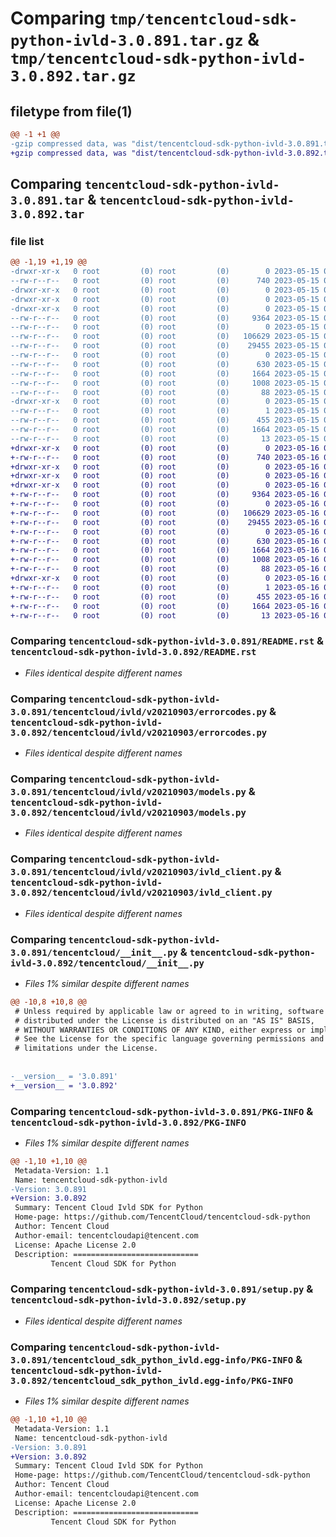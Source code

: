 # Comparing `tmp/tencentcloud-sdk-python-ivld-3.0.891.tar.gz` & `tmp/tencentcloud-sdk-python-ivld-3.0.892.tar.gz`

## filetype from file(1)

```diff
@@ -1 +1 @@
-gzip compressed data, was "dist/tencentcloud-sdk-python-ivld-3.0.891.tar", last modified: Mon May 15 03:43:56 2023, max compression
+gzip compressed data, was "dist/tencentcloud-sdk-python-ivld-3.0.892.tar", last modified: Tue May 16 00:39:39 2023, max compression
```

## Comparing `tencentcloud-sdk-python-ivld-3.0.891.tar` & `tencentcloud-sdk-python-ivld-3.0.892.tar`

### file list

```diff
@@ -1,19 +1,19 @@
-drwxr-xr-x   0 root         (0) root         (0)        0 2023-05-15 03:43:56.000000 tencentcloud-sdk-python-ivld-3.0.891/
--rw-r--r--   0 root         (0) root         (0)      740 2023-05-15 03:43:56.000000 tencentcloud-sdk-python-ivld-3.0.891/README.rst
-drwxr-xr-x   0 root         (0) root         (0)        0 2023-05-15 03:43:56.000000 tencentcloud-sdk-python-ivld-3.0.891/tencentcloud/
-drwxr-xr-x   0 root         (0) root         (0)        0 2023-05-15 03:43:56.000000 tencentcloud-sdk-python-ivld-3.0.891/tencentcloud/ivld/
-drwxr-xr-x   0 root         (0) root         (0)        0 2023-05-15 03:43:56.000000 tencentcloud-sdk-python-ivld-3.0.891/tencentcloud/ivld/v20210903/
--rw-r--r--   0 root         (0) root         (0)     9364 2023-05-15 03:43:56.000000 tencentcloud-sdk-python-ivld-3.0.891/tencentcloud/ivld/v20210903/errorcodes.py
--rw-r--r--   0 root         (0) root         (0)        0 2023-05-15 03:43:56.000000 tencentcloud-sdk-python-ivld-3.0.891/tencentcloud/ivld/v20210903/__init__.py
--rw-r--r--   0 root         (0) root         (0)   106629 2023-05-15 03:43:56.000000 tencentcloud-sdk-python-ivld-3.0.891/tencentcloud/ivld/v20210903/models.py
--rw-r--r--   0 root         (0) root         (0)    29455 2023-05-15 03:43:56.000000 tencentcloud-sdk-python-ivld-3.0.891/tencentcloud/ivld/v20210903/ivld_client.py
--rw-r--r--   0 root         (0) root         (0)        0 2023-05-15 03:43:56.000000 tencentcloud-sdk-python-ivld-3.0.891/tencentcloud/ivld/__init__.py
--rw-r--r--   0 root         (0) root         (0)      630 2023-05-15 03:43:56.000000 tencentcloud-sdk-python-ivld-3.0.891/tencentcloud/__init__.py
--rw-r--r--   0 root         (0) root         (0)     1664 2023-05-15 03:43:56.000000 tencentcloud-sdk-python-ivld-3.0.891/PKG-INFO
--rw-r--r--   0 root         (0) root         (0)     1008 2023-05-15 03:43:56.000000 tencentcloud-sdk-python-ivld-3.0.891/setup.py
--rw-r--r--   0 root         (0) root         (0)       88 2023-05-15 03:43:56.000000 tencentcloud-sdk-python-ivld-3.0.891/setup.cfg
-drwxr-xr-x   0 root         (0) root         (0)        0 2023-05-15 03:43:56.000000 tencentcloud-sdk-python-ivld-3.0.891/tencentcloud_sdk_python_ivld.egg-info/
--rw-r--r--   0 root         (0) root         (0)        1 2023-05-15 03:43:56.000000 tencentcloud-sdk-python-ivld-3.0.891/tencentcloud_sdk_python_ivld.egg-info/dependency_links.txt
--rw-r--r--   0 root         (0) root         (0)      455 2023-05-15 03:43:56.000000 tencentcloud-sdk-python-ivld-3.0.891/tencentcloud_sdk_python_ivld.egg-info/SOURCES.txt
--rw-r--r--   0 root         (0) root         (0)     1664 2023-05-15 03:43:56.000000 tencentcloud-sdk-python-ivld-3.0.891/tencentcloud_sdk_python_ivld.egg-info/PKG-INFO
--rw-r--r--   0 root         (0) root         (0)       13 2023-05-15 03:43:56.000000 tencentcloud-sdk-python-ivld-3.0.891/tencentcloud_sdk_python_ivld.egg-info/top_level.txt
+drwxr-xr-x   0 root         (0) root         (0)        0 2023-05-16 00:39:39.000000 tencentcloud-sdk-python-ivld-3.0.892/
+-rw-r--r--   0 root         (0) root         (0)      740 2023-05-16 00:39:39.000000 tencentcloud-sdk-python-ivld-3.0.892/README.rst
+drwxr-xr-x   0 root         (0) root         (0)        0 2023-05-16 00:39:39.000000 tencentcloud-sdk-python-ivld-3.0.892/tencentcloud/
+drwxr-xr-x   0 root         (0) root         (0)        0 2023-05-16 00:39:39.000000 tencentcloud-sdk-python-ivld-3.0.892/tencentcloud/ivld/
+drwxr-xr-x   0 root         (0) root         (0)        0 2023-05-16 00:39:39.000000 tencentcloud-sdk-python-ivld-3.0.892/tencentcloud/ivld/v20210903/
+-rw-r--r--   0 root         (0) root         (0)     9364 2023-05-16 00:39:39.000000 tencentcloud-sdk-python-ivld-3.0.892/tencentcloud/ivld/v20210903/errorcodes.py
+-rw-r--r--   0 root         (0) root         (0)        0 2023-05-16 00:39:39.000000 tencentcloud-sdk-python-ivld-3.0.892/tencentcloud/ivld/v20210903/__init__.py
+-rw-r--r--   0 root         (0) root         (0)   106629 2023-05-16 00:39:39.000000 tencentcloud-sdk-python-ivld-3.0.892/tencentcloud/ivld/v20210903/models.py
+-rw-r--r--   0 root         (0) root         (0)    29455 2023-05-16 00:39:39.000000 tencentcloud-sdk-python-ivld-3.0.892/tencentcloud/ivld/v20210903/ivld_client.py
+-rw-r--r--   0 root         (0) root         (0)        0 2023-05-16 00:39:39.000000 tencentcloud-sdk-python-ivld-3.0.892/tencentcloud/ivld/__init__.py
+-rw-r--r--   0 root         (0) root         (0)      630 2023-05-16 00:39:39.000000 tencentcloud-sdk-python-ivld-3.0.892/tencentcloud/__init__.py
+-rw-r--r--   0 root         (0) root         (0)     1664 2023-05-16 00:39:39.000000 tencentcloud-sdk-python-ivld-3.0.892/PKG-INFO
+-rw-r--r--   0 root         (0) root         (0)     1008 2023-05-16 00:39:39.000000 tencentcloud-sdk-python-ivld-3.0.892/setup.py
+-rw-r--r--   0 root         (0) root         (0)       88 2023-05-16 00:39:39.000000 tencentcloud-sdk-python-ivld-3.0.892/setup.cfg
+drwxr-xr-x   0 root         (0) root         (0)        0 2023-05-16 00:39:39.000000 tencentcloud-sdk-python-ivld-3.0.892/tencentcloud_sdk_python_ivld.egg-info/
+-rw-r--r--   0 root         (0) root         (0)        1 2023-05-16 00:39:39.000000 tencentcloud-sdk-python-ivld-3.0.892/tencentcloud_sdk_python_ivld.egg-info/dependency_links.txt
+-rw-r--r--   0 root         (0) root         (0)      455 2023-05-16 00:39:39.000000 tencentcloud-sdk-python-ivld-3.0.892/tencentcloud_sdk_python_ivld.egg-info/SOURCES.txt
+-rw-r--r--   0 root         (0) root         (0)     1664 2023-05-16 00:39:39.000000 tencentcloud-sdk-python-ivld-3.0.892/tencentcloud_sdk_python_ivld.egg-info/PKG-INFO
+-rw-r--r--   0 root         (0) root         (0)       13 2023-05-16 00:39:39.000000 tencentcloud-sdk-python-ivld-3.0.892/tencentcloud_sdk_python_ivld.egg-info/top_level.txt
```

### Comparing `tencentcloud-sdk-python-ivld-3.0.891/README.rst` & `tencentcloud-sdk-python-ivld-3.0.892/README.rst`

 * *Files identical despite different names*

### Comparing `tencentcloud-sdk-python-ivld-3.0.891/tencentcloud/ivld/v20210903/errorcodes.py` & `tencentcloud-sdk-python-ivld-3.0.892/tencentcloud/ivld/v20210903/errorcodes.py`

 * *Files identical despite different names*

### Comparing `tencentcloud-sdk-python-ivld-3.0.891/tencentcloud/ivld/v20210903/models.py` & `tencentcloud-sdk-python-ivld-3.0.892/tencentcloud/ivld/v20210903/models.py`

 * *Files identical despite different names*

### Comparing `tencentcloud-sdk-python-ivld-3.0.891/tencentcloud/ivld/v20210903/ivld_client.py` & `tencentcloud-sdk-python-ivld-3.0.892/tencentcloud/ivld/v20210903/ivld_client.py`

 * *Files identical despite different names*

### Comparing `tencentcloud-sdk-python-ivld-3.0.891/tencentcloud/__init__.py` & `tencentcloud-sdk-python-ivld-3.0.892/tencentcloud/__init__.py`

 * *Files 1% similar despite different names*

```diff
@@ -10,8 +10,8 @@
 # Unless required by applicable law or agreed to in writing, software
 # distributed under the License is distributed on an "AS IS" BASIS,
 # WITHOUT WARRANTIES OR CONDITIONS OF ANY KIND, either express or implied.
 # See the License for the specific language governing permissions and
 # limitations under the License.
 
 
-__version__ = '3.0.891'
+__version__ = '3.0.892'
```

### Comparing `tencentcloud-sdk-python-ivld-3.0.891/PKG-INFO` & `tencentcloud-sdk-python-ivld-3.0.892/PKG-INFO`

 * *Files 1% similar despite different names*

```diff
@@ -1,10 +1,10 @@
 Metadata-Version: 1.1
 Name: tencentcloud-sdk-python-ivld
-Version: 3.0.891
+Version: 3.0.892
 Summary: Tencent Cloud Ivld SDK for Python
 Home-page: https://github.com/TencentCloud/tencentcloud-sdk-python
 Author: Tencent Cloud
 Author-email: tencentcloudapi@tencent.com
 License: Apache License 2.0
 Description: ============================
         Tencent Cloud SDK for Python
```

### Comparing `tencentcloud-sdk-python-ivld-3.0.891/setup.py` & `tencentcloud-sdk-python-ivld-3.0.892/setup.py`

 * *Files identical despite different names*

### Comparing `tencentcloud-sdk-python-ivld-3.0.891/tencentcloud_sdk_python_ivld.egg-info/PKG-INFO` & `tencentcloud-sdk-python-ivld-3.0.892/tencentcloud_sdk_python_ivld.egg-info/PKG-INFO`

 * *Files 1% similar despite different names*

```diff
@@ -1,10 +1,10 @@
 Metadata-Version: 1.1
 Name: tencentcloud-sdk-python-ivld
-Version: 3.0.891
+Version: 3.0.892
 Summary: Tencent Cloud Ivld SDK for Python
 Home-page: https://github.com/TencentCloud/tencentcloud-sdk-python
 Author: Tencent Cloud
 Author-email: tencentcloudapi@tencent.com
 License: Apache License 2.0
 Description: ============================
         Tencent Cloud SDK for Python
```

